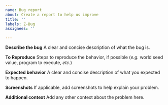 ```yaml
---
name: Bug report
about: Create a report to help us improve
title: ''
labels: Z-Bug
assignees: ''

---
```


**Describe the bug**
A clear and concise description of what the bug is.

**To Reproduce**
Steps to reproduce the behavior, if possible (*e.g.* world seed value, program to execute, *etc.*)

**Expected behavior**
A clear and concise description of what you expected to happen.

**Screenshots**
If applicable, add screenshots to help explain your problem.

**Additional context**
Add any other context about the problem here.
